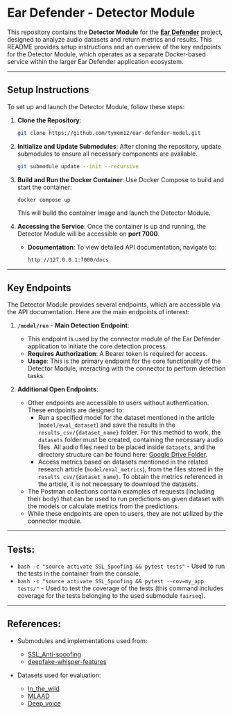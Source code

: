 # Ear Defender - Detector Module

This repository contains the **Detector Module** for the [**Ear Defender**](https://github.com/tymem12/ear-defender) project, designed to analyze audio datasets and return metrics and results. This README provides setup instructions and an overview of the key endpoints for the Detector Module, which operates as a separate Docker-based service within the larger Ear Defender application ecosystem.

---

## Setup Instructions

To set up and launch the Detector Module, follow these steps:

1. **Clone the Repository**:
   ```bash
   git clone https://github.com/tymem12/ear-defender-model.git
   ```
   
2. **Initialize and Update Submodules**:
   After cloning the repository, update submodules to ensure all necessary components are available.
   ```bash
   git submodule update --init --recursive
   ```

3. **Build and Run the Docker Container**:
   Use Docker Compose to build and start the container:
   ```bash
   docker compose up
   ```
   This will build the container image and launch the Detector Module.

4. **Accessing the Service**:
   Once the container is up and running, the Detector Module will be accessible on **port 7000**.

   - **Documentation**: To view detailed API documentation, navigate to:
     ```
     http://127.0.0.1:7000/docs
     ```

---

## Key Endpoints

The Detector Module provides several endpoints, which are accessible via the API documentation. Here are the main endpoints of interest:

1. **`/model/run`** - **Main Detection Endpoint**:
   - This endpoint is used by the connector module of the Ear Defender application to initiate the core detection process.
   - **Requires Authorization**: A Bearer token is required for access.
   - **Usage**: This is the primary endpoint for the core functionality of the Detector Module, interacting with the connector to perform detection tasks.

2. **Additional Open Endpoints**:
   - Other endpoints are accessible to users without authentication. These endpoints are designed to:
     - Run a specified model for the dataset mentioned in the article (`model/eval_dataset`) and save the results in the `results_csv/{dataset_name}` folder. For this method to work, the `datasets` folder must be created, containing the necessary audio files. All audio files need to be placed inside `datasets`, and the directory structure can be found here: [Google Drive Folder](https://drive.google.com/drive/folders/1ZpGWf4Y9DVYWxHGfkRimII0-m6LvZFPz?usp=sharing).
      - Access metrics based on datasets mentioned in the related research article (`model/eval_metrics`), from the files stored in the `results_csv/{dataset_name}`. To obtain the metrics referenced in the article, it is not necessary to download the datasets.
   - The Postman collections contain examples of requests (including their body) that can be used to run predictions on given dataset with the models or calculate metrics from the predictions.
   - While these endpoints are open to users, they are not utilized by the connector module.

---

## Tests:
- `bash -c "source activate SSL_Spoofing && pytest tests"` - Used to run the tests in the container from the console.
- `bash -c "source activate SSL_Spoofing && pytest --cov=my_app tests/"` - Used to test the coverage of the tests (this command includes coverage for the tests belonging to the used submodule `fairseq`).

---

## References:
- Submodules and implementations used from:
   - [SSL_Anti-spoofing](https://github.com/TakHemlata/SSL_Anti-spoofing)
   - [deepfake-whisper-features](https://github.com/piotrkawa/deepfake-whisper-features)

- Datasets used for evaluation:
   - [In_the_wild](https://arxiv.org/abs/2203.16263)
   - [MLAAD](https://arxiv.org/abs/2401.09512)
   - [Deep_voice](https://arxiv.org/abs/2308.12734)

